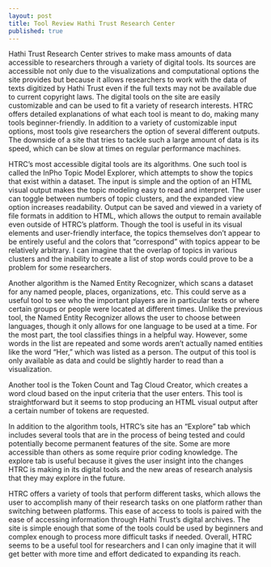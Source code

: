 ```yaml
---
layout: post
title: Tool Review Hathi Trust Research Center
published: true
---
```


  Hathi Trust Research Center strives to make mass amounts of data accessible to researchers through a variety of digital tools. Its sources are accessible not only due to the visualizations and computational options the site provides but because it allows researchers to work with the data of texts digitized by Hathi Trust even if the full texts may not be available due to current copyright laws.  The digital tools on the site are easily customizable and can be used to fit a variety of research interests. HTRC offers detailed explanations of what each tool is meant to do, making many tools beginner-friendly. In addition to a variety of customizable input options, most tools give researchers the option of several different outputs. The downside of a site that tries to tackle such a large amount of data is its speed, which can be slow at times on regular performance machines.

HTRC’s most accessible digital tools are its algorithms. One such tool is called the InPho Topic Model Explorer, which attempts to show the topics that exist within a dataset. The input is simple and the option of an HTML visual output makes the topic modeling easy to read and interpret. The user can toggle between numbers of topic clusters, and the expanded view option increases readability. Output can be saved and viewed in a variety of file formats in addition to HTML, which allows the output to remain available even outside of HTRC’s platform. Though the tool is useful in its visual elements and user-friendly interface, the topics themselves don’t appear to be entirely useful and the colors that “correspond” with topics appear to be relatively arbitrary. I can imagine that the overlap of topics in various clusters and the inability to create a list of stop words could prove to be a problem for some researchers. 

Another algorithm is the Named Entity Recognizer, which scans a dataset for any named people, places, organizations, etc. This could serve as a useful tool to see who the important players are in particular texts or where certain groups or people were located at different times. Unlike the previous tool, the Named Entity Recognizer allows the user to choose between languages, though it only allows for one language to be used at a time. For the most part, the tool classifies things in a helpful way. However, some words in the list are repeated and some words aren’t actually named entities like the word “Her,” which was listed as a person. The output of this tool is only available as data and could be slightly harder to read than a visualization.

Another tool is the Token Count and Tag Cloud Creator, which creates a word cloud based on the input criteria that the user enters. This tool is straightforward but it seems to stop producing an HTML visual output after a certain number of tokens are requested.

In addition to the algorithm tools, HTRC’s site has an “Explore” tab which includes several tools that are in the process of being tested and could potentially become permanent features of the site. Some are more accessible than others as some require prior coding knowledge. The explore tab is useful because it gives the user insight into the changes HTRC is making in its digital tools and the new areas of research analysis that they may explore in the future.

HTRC offers a variety of tools that perform different tasks, which allows the user to accomplish many of their research tasks on one platform rather than switching between platforms. This ease of access to tools is paired with the ease of accessing information through Hathi Trust’s digital archives. The site is simple enough that some of the tools could be used by beginners and complex enough to process more difficult tasks if needed. Overall, HTRC seems to be a useful tool for researchers and I can only imagine that it will get better with more time and effort dedicated to expanding its reach.

